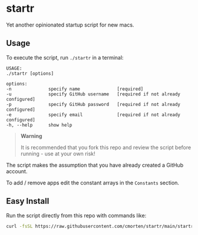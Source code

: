 # startr

Yet another opinionated startup script for new macs.

## Usage

To execute the script, run `./startr` in a terminal:

```console
USAGE:
./startr [options]

options:
-n              specify name              [required]
-u              specify GitHub username   [required if not already configured]
-p              specify GitHub password   [required if not already configured]
-e              specify email             [required if not already configured]
-h, --help      show help
```

> **Warning**
>
> It is recommended that you fork this repo and review the script before running - use at your own risk!

The script makes the assumption that you have already created a GitHub account.

To add / remove apps edit the constant arrays in the `Constants` section.

## Easy Install

Run the script directly from this repo with commands like:

```bash
curl -fsSL https://raw.githubusercontent.com/cmorten/startr/main/startr | bash -s -- -n "Craig Morten"
```

